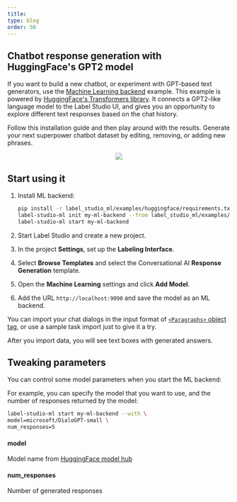 ```yaml
---
title: 
type: blog
order: 50
---
```


## Chatbot response generation with HuggingFace's GPT2 model

If you want to build a new chatbot, or experiment with GPT-based text generators, use the [Machine Learning backend](/guide/ml.html) example. This example is powered by [HuggingFace's Transformers library](https://github.com/huggingface/transformers). It connects a GPT2-like language model to the Label Studio UI, and gives you an opportunity to explore different text responses based on the chat history.


Follow this installation guide and then play around with the results. Generate your next superpower chatbot dataset by editing, removing, or adding new phrases.


<div style="margin:auto; text-align:center; width:100%"><img src="/images/ml-backend-chatbot.png" style="opacity: 0.7"/></div>


## Start using it

1. Install ML backend:
    ```bash
    pip install -r label_studio_ml/examples/huggingface/requirements.txt
    label-studio-ml init my-ml-backend --from label_studio_ml/examples/huggingface/gpt.py
    label-studio-ml start my-ml-backend
    ```

2. Start Label Studio and create a new project.
   
3. In the project **Settings**, set up the **Labeling Interface**.
   
4. Select **Browse Templates** and select the Conversational AI **Response Generation** template. 

5. Open the **Machine Learning** settings and click **Add Model**. 

6. Add the URL `http://localhost:9090` and save the model as an ML backend.


You can import your chat dialogs in the input format of [`<Paragraphs>` object tag](/tags/paragraphs.html), or use a sample task import just to give it a try.

After you import data, you will see text boxes with generated answers. 


## Tweaking parameters

You can control some model parameters when you start the ML backend:

For example, you can specify the model that you want to use, and the number of responses returned by the model:
```bash
label-studio-ml start my-ml-backend --with \
model=microsoft/DialoGPT-small \
num_responses=5
```

#### model

Model name from [HuggingFace model hub](https://huggingface.co/models?filter=gpt2)

#### num_responses

Number of generated responses

